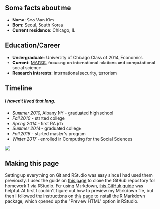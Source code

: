 ## Some facts about me
* **Name**: Soo Wan Kim
* **Born**: Seoul, South Korea
* **Current residence**: Chicago, IL

## Education/Career
* **Undergraduate**: University of Chicago Class of 2014, Economics
* **Current**: [MAPSS](https://mapss.uchicago.edu/), focusing on international relations and computational social science
* **Research interests**: international security, terrorism

## Timeline
##### I haven't lived that long.
* *Summer 2010*, Albany NY - graduated high school
* *Fall 2010* - started college
* *Spring 2014* - first RA job
* *Summer 2014* - graduated college
* *Fall 2016* - started master's program
* *Winter 2017* - enrolled in Computing for the Social Sciences

![](https://m.popkey.co/4ab02f/6gMO_f-maxage-0.gif)

## Making this page
Setting up everything on Git and RStudio was easy since I had used them previously. 
I used the guide on [this page](http://cfss.uchicago.edu/git05.html) to clone the GitHub repository for homework 1 via RStudio.
For using Markdown, [this GitHub guide](https://guides.github.com/features/mastering-markdown/) was helpful.
At first I couldn't figure out how to preview my Markdown file, but then I followed the instructions on [this page](http://rmarkdown.rstudio.com/lesson-1.html) to install the R Markdown package, which opened up the "Preview HTML" option in RStudio.